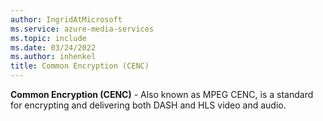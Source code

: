 ```yaml
---
author: IngridAtMicrosoft
ms.service: azure-media-services
ms.topic: include
ms.date: 03/24/2022
ms.author: inhenkel
title: Common Encryption (CENC)
---
```


**Common Encryption (CENC)** - Also known as MPEG CENC, is a standard for encrypting and delivering both DASH and HLS video and audio.

